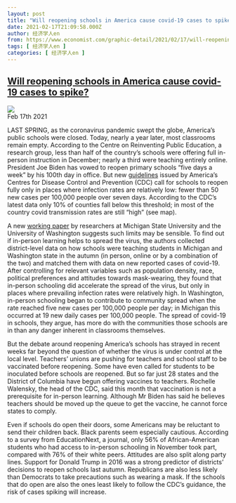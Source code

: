 ```yaml
---
layout: post
title: "Will reopening schools in America cause covid-19 cases to spike?"
date: 2021-02-17T21:09:58.000Z
author: 经济学人en
from: https://www.economist.com/graphic-detail/2021/02/17/will-reopening-schools-in-america-cause-covid-19-cases-to-spike
tags: [ 经济学人en ]
categories: [ 经济学人en ]
---
```

<!--1613596198000-->
[Will reopening schools in America cause covid-19 cases to spike?](https://www.economist.com/graphic-detail/2021/02/17/will-reopening-schools-in-america-cause-covid-19-cases-to-spike)
------

<div>
<img src="https://images.weserv.nl/?url=www.economist.com/img/b/1280/1015/90/sites/default/files/images/2021/02/articles/main/20210220_wom907.png"/><div></div><aside ><div ><time itemscope="" itemType="http://schema.org/DateTime" dateTime="2021-02-17T00:00:00Z" >Feb 17th 2021</time><meta itemProp="author" content="The Economist"/></div><div ></div></aside><p >LAST SPRING, as the coronavirus pandemic swept the globe, America’s public schools were closed. Today, nearly a year later, most classrooms remain empty. According to the Centre on Reinventing Public Education, a research group, less than half of the country’s schools were offering full in-person instruction in December; nearly a third were teaching entirely online. President Joe Biden has vowed to reopen primary schools “five days a week” by his 100th day in office. But new <a href="https://www.economist.comhttps://www.cdc.gov/coronavirus/2019-ncov/community/schools-childcare/indicators.html">guidelines</a> issued by America’s Centres for Disease Control and Prevention (CDC) call for schools to reopen fully only in places where infection rates are relatively low: fewer than 50 new cases per 100,000 people over seven days. According to the CDC’s latest data only 10% of counties fall below this threshold; in most of the country covid transmission rates are still “high” (see map).</p><p >A new <a href="https://www.economist.comhttps://www.nber.org/papers/w28455">working paper</a> by researchers at Michigan State University and the University of Washington suggests such limits may be sensible. To find out if in-person learning helps to spread the virus, the authors collected district-level data on how schools were teaching students in Michigan and Washington state in the autumn (in person, online or by a combination of the two) and matched them with data on new reported cases of covid-19. After controlling for relevant variables such as population density, race, political preferences and attitudes towards mask-wearing, they found that in-person schooling did accelerate the spread of the virus, but only in places where prevailing infection rates were relatively high. In Washington, in-person schooling began to contribute to community spread when the rate reached five new cases per 100,000 people per day; in Michigan this occurred at 19 new daily cases per 100,000 people. The spread of covid-19 in schools, they argue, has more do with the communities those schools are in than any danger inherent in classrooms themselves.</p><div id="" ><div><div id="econ-1"></div></div></div><p >But the debate around reopening America’s schools has strayed in recent weeks far beyond the question of whether the virus is under control at the local level. Teachers’ unions are pushing for teachers and school staff to be vaccinated before reopening. Some have even called for students to be inoculated before schools are reopened. But so far just 28 states and the District of Columbia have begun offering vaccines to teachers. Rochelle Walensky, the head of the CDC, said this month that vaccination is not a prerequisite for in-person learning. Although Mr Biden has said he believes teachers should be moved up the queue to get the vaccine, he cannot force states to comply.</p><p >Even if schools do open their doors, some Americans may be reluctant to send their children back. Black parents seem especially cautious. According to a survey from EducationNext, a journal, only 56% of African-American students who had access to in-person schooling in November took part, compared with 76% of their white peers. Attitudes are also split along party lines. Support for Donald Trump in 2016 was a strong predictor of districts’ decisions to reopen schools last autumn. Republicans are also less likely than Democrats to take precautions such as wearing a mask. If the schools that do open are also the ones least likely to follow the CDC’s guidance, the risk of cases spiking will increase.</p>
</div>
